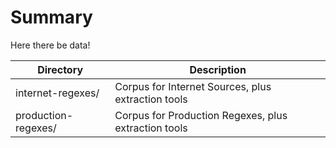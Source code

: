 # Summary

Here there be data!

| Directory           | Description                                          |
|---------------------|------------------------------------------------------|
| internet-regexes/   | Corpus for Internet Sources, plus extraction tools   |
| production-regexes/ | Corpus for Production Regexes, plus extraction tools |
